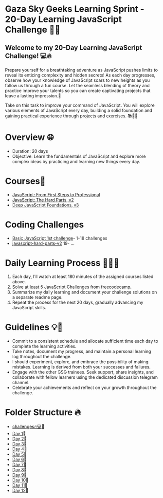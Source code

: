 
# Gaza Sky Geeks Learning Sprint - 20-Day Learning JavaScript Challenge 🚀🔥
## Welcome to my 20-Day Learning JavaScript Challenge! 💻🔥

Prepare yourself for a breathtaking adventure as JavaScript pushes limits to reveal its enticing complexity and hidden secrets!
As each day progresses, observe how your knowledge of JavaScript soars to new heights as you follow us through a fun course. Let the seamless blending of theory and practice improve your talents so you can create captivating projects that leave a lasting impression.🌟 

Take on this task to improve your command of JavaScript. You will explore various elements of JavaScript every day, building a solid foundation and gaining practical experience through projects and exercises. 📚👩‍💻
 
# Overview 🌐
- Duration: 20 days
- Objective: Learn the fundamentals of JavaScript and explore more complex ideas by practicing and learning new things every day.


# Courses🚀
- [JavaScript: From First Steps to Professional](https://frontendmasters.com/courses/javascript-first-steps/)
- [JavaScript: The Hard Parts, v2](https://frontendmasters.com/courses/javascript-hard-parts-v2/)
- [Deep JavaScript Foundations, v3](https://frontendmasters.com/courses/deep-javascript-v3/)

# Coding Challenges
- [Basic JavaScript 1st challenge](https://www.freecodecamp.org/learn/javascript-algorithms-and-data-structures/basic-javascript/compound-assignment-with-augmented-multiplication)- 1-18 challenges
- [javascript-hard-parts-v2](https://github.com/abeerbelal/Mastering-JavaScript-in-20-Days/blob/main/challenges.md) 19- ...

# Daily Learning Process 🏋️‍♂️💪
1. Each day, I'll watch at least 180 minutes of the assigned courses listed above.
2. Solve at least 5 JavaScript Challenges from freecodecamp.
3. Summarize my daily learning and document your challenge solutions on a separate readme page.
4. Repeat the process for the next 20 days, gradually advancing my JavaScript skills.

# Guidelines 💡💼
- Commit to a consistent schedule and allocate sufficient time each day to complete the learning activities.
- Take notes, document my progress, and maintain a personal learning log throughout the challenge.
- I should experiment, explore, and embrace the possibility of making mistakes. Learning is derived from both your successes and failures.
- Engage with the other GSG trainees. Seek support, share insights, and collaborate with fellow learners using the dedicated discussion telegram channel.
- Celebrate your achievements and reflect on your growth throughout the challenge.


# Folder Structure 🔥
- [challenges🔥💻](https://github.com/abeerbelal/Mastering-JavaScript-in-20-Days/blob/main/challenges.md)🚀
- [Day 1](https://github.com/abeerbelal/Mastering-JavaScript-in-20-Days/blob/main/Day%201.md)💎
- [Day 2](https://github.com/abeerbelal/Mastering-JavaScript-in-20-Days/blob/main/Day%202.md)💎
- [Day 3](https://github.com/abeerbelal/Mastering-JavaScript-in-20-Days/blob/main/Day%203.md)💎
- [Day 4](https://github.com/abeerbelal/Mastering-JavaScript-in-20-Days/blob/main/Day%204.md)💎
- [Day 5](https://github.com/abeerbelal/Mastering-JavaScript-in-20-Days/blob/main/Day%205.md)💎
- [Day 6](https://github.com/abeerbelal/Mastering-JavaScript-in-20-Days/blob/main/Day%206.md)💎
- [Day 7](https://github.com/abeerbelal/Mastering-JavaScript-in-20-Days/blob/main/Day%207.md)💎
- [Day 8](https://github.com/abeerbelal/Mastering-JavaScript-in-20-Days/blob/main/Day%208.md)💎
- [Day 9](https://github.com/abeerbelal/Mastering-JavaScript-in-20-Days/blob/main/Day%209.md)💎
- [Day 10](https://github.com/abeerbelal/Mastering-JavaScript-in-20-Days/blob/main/Day%2010.md)💎
- [Day 11](https://github.com/abeerbelal/Mastering-JavaScript-in-20-Days/blob/main/Day%2011.md)💎
- [Day 12](https://github.com/abeerbelal/Mastering-JavaScript-in-20-Days/blob/main/Day%2012.md)💎
